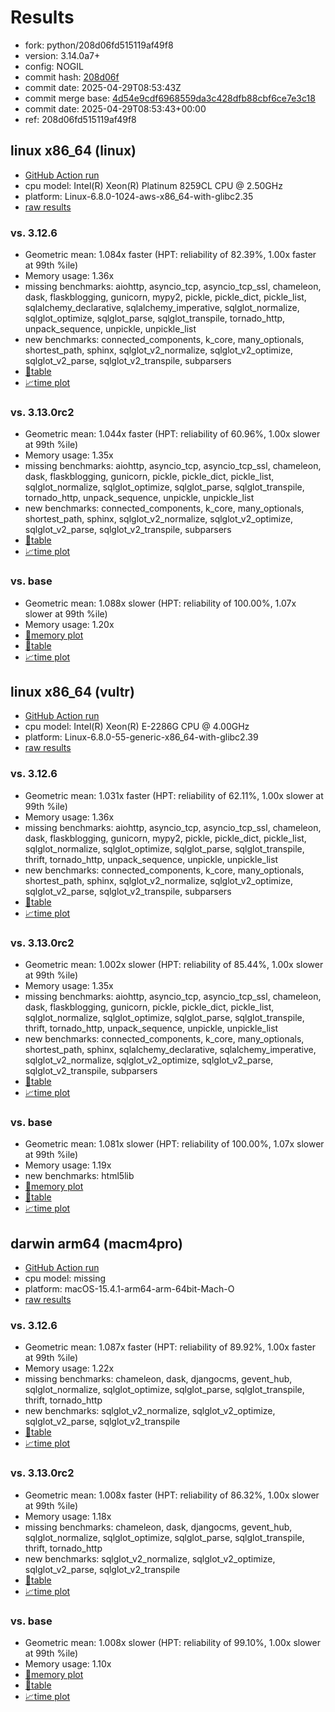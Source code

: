 # Results

- fork: python/208d06fd515119af49f8
- version: 3.14.0a7+
- config: NOGIL
- commit hash: [208d06f](https://github.com/python/cpython/commit/208d06f)
- commit date: 2025-04-29T08:53:43Z
- commit merge base: [4d54e9cdf6968559da3c428dfb88cbf6ce7e3c18](https://github.com/python/cpython/commit/4d54e9cdf6968559da3c428dfb88cbf6ce7e3c18)
- commit date: 2025-04-29T08:53:43+00:00
- ref: 208d06fd515119af49f8

## linux x86_64 (linux)

- [GitHub Action run](https://github.com/facebookexperimental/free-threading-benchmarking/actions/runs/14732101454)
- cpu model: Intel(R) Xeon(R) Platinum 8259CL CPU @ 2.50GHz
- platform: Linux-6.8.0-1024-aws-x86_64-with-glibc2.35
- [raw results](bm-20250429-linux-x86_64-python-208d06fd515119af49f8-3.14.0a7%2B-208d06f.json)

### vs. 3.12.6

- Geometric mean: 1.084x faster (HPT: reliability of 82.39%, 1.00x faster at 99th %ile)
- Memory usage: 1.36x
- missing benchmarks: aiohttp, asyncio_tcp, asyncio_tcp_ssl, chameleon, dask, flaskblogging, gunicorn, mypy2, pickle, pickle_dict, pickle_list, sqlalchemy_declarative, sqlalchemy_imperative, sqlglot_normalize, sqlglot_optimize, sqlglot_parse, sqlglot_transpile, tornado_http, unpack_sequence, unpickle, unpickle_list
- new benchmarks: connected_components, k_core, many_optionals, shortest_path, sphinx, sqlglot_v2_normalize, sqlglot_v2_optimize, sqlglot_v2_parse, sqlglot_v2_transpile, subparsers
- [📄table](bm-20250429-linux-x86_64-python-208d06fd515119af49f8-3.14.0a7%2B-208d06f-vs-3.12.6.md)
- [📈time plot](bm-20250429-linux-x86_64-python-208d06fd515119af49f8-3.14.0a7%2B-208d06f-vs-3.12.6.svg)

### vs. 3.13.0rc2

- Geometric mean: 1.044x faster (HPT: reliability of 60.96%, 1.00x slower at 99th %ile)
- Memory usage: 1.35x
- missing benchmarks: aiohttp, asyncio_tcp, asyncio_tcp_ssl, chameleon, dask, flaskblogging, gunicorn, pickle, pickle_dict, pickle_list, sqlglot_normalize, sqlglot_optimize, sqlglot_parse, sqlglot_transpile, tornado_http, unpack_sequence, unpickle, unpickle_list
- new benchmarks: connected_components, k_core, many_optionals, shortest_path, sphinx, sqlglot_v2_normalize, sqlglot_v2_optimize, sqlglot_v2_parse, sqlglot_v2_transpile, subparsers
- [📄table](bm-20250429-linux-x86_64-python-208d06fd515119af49f8-3.14.0a7%2B-208d06f-vs-3.13.0rc2.md)
- [📈time plot](bm-20250429-linux-x86_64-python-208d06fd515119af49f8-3.14.0a7%2B-208d06f-vs-3.13.0rc2.svg)

### vs. base

- Geometric mean: 1.088x slower (HPT: reliability of 100.00%, 1.07x slower at 99th %ile)
- Memory usage: 1.20x
- [🧠memory plot](bm-20250429-linux-x86_64-python-208d06fd515119af49f8-3.14.0a7%2B-208d06f-vs-base-mem.svg)
- [📄table](bm-20250429-linux-x86_64-python-208d06fd515119af49f8-3.14.0a7%2B-208d06f-vs-base.md)
- [📈time plot](bm-20250429-linux-x86_64-python-208d06fd515119af49f8-3.14.0a7%2B-208d06f-vs-base.svg)

## linux x86_64 (vultr)

- [GitHub Action run](https://github.com/facebookexperimental/free-threading-benchmarking/actions/runs/14732101454)
- cpu model: Intel(R) Xeon(R) E-2286G CPU @ 4.00GHz
- platform: Linux-6.8.0-55-generic-x86_64-with-glibc2.39
- [raw results](bm-20250429-vultr-x86_64-python-208d06fd515119af49f8-3.14.0a7%2B-208d06f.json)

### vs. 3.12.6

- Geometric mean: 1.031x faster (HPT: reliability of 62.11%, 1.00x slower at 99th %ile)
- Memory usage: 1.36x
- missing benchmarks: aiohttp, asyncio_tcp, asyncio_tcp_ssl, chameleon, dask, flaskblogging, gunicorn, mypy2, pickle, pickle_dict, pickle_list, sqlglot_normalize, sqlglot_optimize, sqlglot_parse, sqlglot_transpile, thrift, tornado_http, unpack_sequence, unpickle, unpickle_list
- new benchmarks: connected_components, k_core, many_optionals, shortest_path, sphinx, sqlglot_v2_normalize, sqlglot_v2_optimize, sqlglot_v2_parse, sqlglot_v2_transpile, subparsers
- [📄table](bm-20250429-vultr-x86_64-python-208d06fd515119af49f8-3.14.0a7%2B-208d06f-vs-3.12.6.md)
- [📈time plot](bm-20250429-vultr-x86_64-python-208d06fd515119af49f8-3.14.0a7%2B-208d06f-vs-3.12.6.svg)

### vs. 3.13.0rc2

- Geometric mean: 1.002x slower (HPT: reliability of 85.44%, 1.00x slower at 99th %ile)
- Memory usage: 1.35x
- missing benchmarks: aiohttp, asyncio_tcp, asyncio_tcp_ssl, chameleon, dask, flaskblogging, gunicorn, pickle, pickle_dict, pickle_list, sqlglot_normalize, sqlglot_optimize, sqlglot_parse, sqlglot_transpile, thrift, tornado_http, unpack_sequence, unpickle, unpickle_list
- new benchmarks: connected_components, k_core, many_optionals, shortest_path, sphinx, sqlalchemy_declarative, sqlalchemy_imperative, sqlglot_v2_normalize, sqlglot_v2_optimize, sqlglot_v2_parse, sqlglot_v2_transpile, subparsers
- [📄table](bm-20250429-vultr-x86_64-python-208d06fd515119af49f8-3.14.0a7%2B-208d06f-vs-3.13.0rc2.md)
- [📈time plot](bm-20250429-vultr-x86_64-python-208d06fd515119af49f8-3.14.0a7%2B-208d06f-vs-3.13.0rc2.svg)

### vs. base

- Geometric mean: 1.081x slower (HPT: reliability of 100.00%, 1.07x slower at 99th %ile)
- Memory usage: 1.19x
- new benchmarks: html5lib
- [🧠memory plot](bm-20250429-vultr-x86_64-python-208d06fd515119af49f8-3.14.0a7%2B-208d06f-vs-base-mem.svg)
- [📄table](bm-20250429-vultr-x86_64-python-208d06fd515119af49f8-3.14.0a7%2B-208d06f-vs-base.md)
- [📈time plot](bm-20250429-vultr-x86_64-python-208d06fd515119af49f8-3.14.0a7%2B-208d06f-vs-base.svg)

## darwin arm64 (macm4pro)

- [GitHub Action run](https://github.com/facebookexperimental/free-threading-benchmarking/actions/runs/14732101454)
- cpu model: missing
- platform: macOS-15.4.1-arm64-arm-64bit-Mach-O
- [raw results](bm-20250429-macm4pro-arm64-python-208d06fd515119af49f8-3.14.0a7%2B-208d06f.json)

### vs. 3.12.6

- Geometric mean: 1.087x faster (HPT: reliability of 89.92%, 1.00x faster at 99th %ile)
- Memory usage: 1.22x
- missing benchmarks: chameleon, dask, djangocms, gevent_hub, sqlglot_normalize, sqlglot_optimize, sqlglot_parse, sqlglot_transpile, thrift, tornado_http
- new benchmarks: sqlglot_v2_normalize, sqlglot_v2_optimize, sqlglot_v2_parse, sqlglot_v2_transpile
- [📄table](bm-20250429-macm4pro-arm64-python-208d06fd515119af49f8-3.14.0a7%2B-208d06f-vs-3.12.6.md)
- [📈time plot](bm-20250429-macm4pro-arm64-python-208d06fd515119af49f8-3.14.0a7%2B-208d06f-vs-3.12.6.svg)

### vs. 3.13.0rc2

- Geometric mean: 1.008x faster (HPT: reliability of 86.32%, 1.00x slower at 99th %ile)
- Memory usage: 1.18x
- missing benchmarks: chameleon, dask, djangocms, gevent_hub, sqlglot_normalize, sqlglot_optimize, sqlglot_parse, sqlglot_transpile, thrift, tornado_http
- new benchmarks: sqlglot_v2_normalize, sqlglot_v2_optimize, sqlglot_v2_parse, sqlglot_v2_transpile
- [📄table](bm-20250429-macm4pro-arm64-python-208d06fd515119af49f8-3.14.0a7%2B-208d06f-vs-3.13.0rc2.md)
- [📈time plot](bm-20250429-macm4pro-arm64-python-208d06fd515119af49f8-3.14.0a7%2B-208d06f-vs-3.13.0rc2.svg)

### vs. base

- Geometric mean: 1.008x slower (HPT: reliability of 99.10%, 1.00x slower at 99th %ile)
- Memory usage: 1.10x
- [🧠memory plot](bm-20250429-macm4pro-arm64-python-208d06fd515119af49f8-3.14.0a7%2B-208d06f-vs-base-mem.svg)
- [📄table](bm-20250429-macm4pro-arm64-python-208d06fd515119af49f8-3.14.0a7%2B-208d06f-vs-base.md)
- [📈time plot](bm-20250429-macm4pro-arm64-python-208d06fd515119af49f8-3.14.0a7%2B-208d06f-vs-base.svg)

